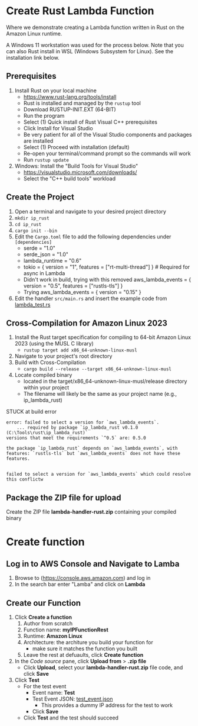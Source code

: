# Create Rust Lambda Function
Where we demonstrate creating a Lambda function written in Rust on the Amazon Linux runtime.

A Windows 11 workstation was used for the process below. Note that you can also Rust install in WSL (Windows Subsystem for Linux). See the installation link below.

## Prerequisites
1. Install Rust on your local machine
    - https://www.rust-lang.org/tools/install
    - Rust is installed and managed by the `rustup` tool
    - Download RUSTUP-INIT.EXT (64-BIT)
    - Run the program
    - Select (1) Quick install of Rust Visual C++ prerequisites
    - Click Install for Visual Studio
    - Be very patient for all of the Visual Studio components and packages are installed
    - Select (1) Proceed with installation (default)
    - Re-open your terminal/command prompt so the commands will work
    - Run `rustup update`
2. Windows: Install the "Build Tools for Visual Studio"
    - https://visualstudio.microsoft.com/downloads/
    - Select the "C++ build tools" workload

## Create the Project
1. Open a terminal and navigate to your desired project directory
2. `mkdir ip_rust`
3. `cd ip_rust`
4. `cargo init --bin`
7. Edit the `Cargo.toml` file to add the following dependencies under `[dependencies]`
    - serde = "1.0"
    - serde_json = "1.0"
    - lambda_runtime = "0.6"
    - tokio = { version = "1", features = ["rt-multi-thread"] } # Required for async in Lambda
    - Didn't work in build, trying with this removed aws_lambda_events = { version = "0.5", features = ["rustls-tls"] }
    - Trying aws_lambda_events = { version = "0.15" }
8.  Edit the handler `src/main.rs` and insert the example code from [lambda_test.rs](lambda_test.rs)
 
## Cross-Compilation for Amazon Linux 2023
1. Install the Rust target specification for compiling to 64-bit Amazon Linux 2023 (using the MUSL C library)
    - `rustup target add x86_64-unknown-linux-musl`
2. Navigate to your project's root directory
3. Build with Cross-Compilation
    - `cargo build --release --target x86_64-unknown-linux-musl`
4. Locate compiled binary
    - located in the target/x86_64-unknown-linux-musl/release directory within your project
    - The filename will likely be the same as your project name (e.g., ip_lambda_rust)

STUCK at build error

~~~
error: failed to select a version for `aws_lambda_events`.
    ... required by package `ip_lambda_rust v0.1.0 (C:\Tools\rust\ip_lambda_rust)`
versions that meet the requirements `^0.5` are: 0.5.0

the package `ip_lambda_rust` depends on `aws_lambda_events`, with features: `rustls-tls` but `aws_lambda_events` does not have these features.


failed to select a version for `aws_lambda_events` which could resolve this conflictw
~~~

## Package the ZIP file for upload
Create the ZIP file **lambda-handler-rust.zip** containing your compiled binary

# Create function
## Log in to AWS Console and Navigate to Lamba
1. Browse to (https://console.aws.amazon.com) and log in
2. In the search bar enter "Lamba" and click on **Lambda**
## Create our Function
1. Click **Create a function**
    1. Author from scratch
    2. Function name: **myIPFunctionRest**
    3. Runtime: **Amazon Linux**
    4. Architecture: the architure you build your function for
        - make sure it matches the function you built
    5. Leave the rest at defuaults, click **Create function**
2. In the *Code source* pane, click **Upload from** > **.zip file**
    - Click **Upload**, select your **lambda-handler-rust.zip** file code, and click **Save**
3. Click **Test**
    - For the test event
      - Event name: **Test**
      - Test Event JSON: [test_event.json](test_event.json)
        - This provides a dummy IP address for the test to work
      - Click **Save**
    - Click **Test** and the test should succeed
